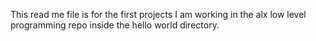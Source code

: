 This read me file is for the first projects I am working in the alx low level programming repo inside the hello world directory.